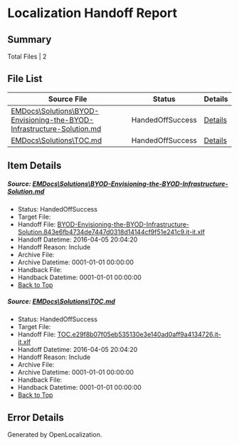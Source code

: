 # <a name='report-top'></a> Localization Handoff Report

## Summary
 Total Files | 2

## File List
 Source File | Status | Details 
 ----------- | ------ | ------- 
 [EMDocs\Solutions\BYOD-Envisioning-the-BYOD-Infrastructure-Solution.md](https://github.com/Microsoft/EMDocs-pr/blob/c372eeb4603efa18943ab25c71b10c5cdde9e4c0/EMDocs/Solutions/BYOD-Envisioning-the-BYOD-Infrastructure-Solution.md) | HandedOffSuccess | [Details](#2b646efc3028e3e92f64963b1d6753fbf1ad38d169)
 [EMDocs\Solutions\TOC.md](https://github.com/Microsoft/EMDocs-pr/blob/4234c2e323a7bb12cee8c5b9cadae00888a2c998/EMDocs/Solutions/TOC.md) | HandedOffSuccess | [Details](#be1ca8f313533bd40d910c8e3a6d3b4e004f7bd1324)

## Item Details
##### <a name='2b646efc3028e3e92f64963b1d6753fbf1ad38d169'></a> Source: [EMDocs\Solutions\BYOD-Envisioning-the-BYOD-Infrastructure-Solution.md](https://github.com/Microsoft/EMDocs-pr/blob/c372eeb4603efa18943ab25c71b10c5cdde9e4c0/EMDocs/Solutions/BYOD-Envisioning-the-BYOD-Infrastructure-Solution.md)
* Status: HandedOffSuccess
* Target File: 
* Handoff File: [BYOD-Envisioning-the-BYOD-Infrastructure-Solution.843e6fb4734de7447d0318d14144cf9f51e241c9.it-it.xlf](https://github.com/Microsoft/EM.handoff/blob/dc4e7a15adb28a2e082633a5373d9c08ee644e2a/ol-handoff/Microsoft/EMDocs-pr.it-it/master/BYOD-Envisioning-the-BYOD-Infrastructure-Solution.843e6fb4734de7447d0318d14144cf9f51e241c9.it-it.xlf)
* Handoff Datetime: 2016-04-05 20:04:20
* Handoff Reason: Include
* Archive File: 
* Archive Datetime: 0001-01-01 00:00:00
* Handback File: 
* Handback Datetime: 0001-01-01 00:00:00
* [Back to Top](#report-top)

##### <a name='be1ca8f313533bd40d910c8e3a6d3b4e004f7bd1324'></a> Source: [EMDocs\Solutions\TOC.md](https://github.com/Microsoft/EMDocs-pr/blob/4234c2e323a7bb12cee8c5b9cadae00888a2c998/EMDocs/Solutions/TOC.md)
* Status: HandedOffSuccess
* Target File: 
* Handoff File: [TOC.e29f8b07f05eb535130e3e140ad0aff9a4134726.it-it.xlf](https://github.com/Microsoft/EM.handoff/blob/dc4e7a15adb28a2e082633a5373d9c08ee644e2a/ol-handoff/Microsoft/EMDocs-pr.it-it/master/TOC.e29f8b07f05eb535130e3e140ad0aff9a4134726.it-it.xlf)
* Handoff Datetime: 2016-04-05 20:04:20
* Handoff Reason: Include
* Archive File: 
* Archive Datetime: 0001-01-01 00:00:00
* Handback File: 
* Handback Datetime: 0001-01-01 00:00:00
* [Back to Top](#report-top)


## Error Details

Generated by OpenLocalization.
